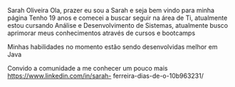 Sarah Oliveira
Ola, prazer eu sou a Sarah e seja bem vindo para minha página
Tenho 19 anos e comecei a buscar seguir na área de Ti, atualmente estou cursando Análise e Desenvolvimento de Sistemas,
atualmente busco aprimorar meus conhecimentos através de cursos e bootcamps

Minhas habilidades no momento estão sendo desenvolvidas melhor em Java

Convido a comunidade a me conhecer um pouco mais
https://www.linkedin.com/in/sarah- ferreira-dias-de-o-10b963231/
